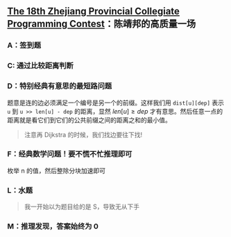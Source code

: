
## [The 18th Zhejiang Provincial Collegiate Programming Contest](https://codeforces.com/gym/103055)：陈靖邦的高质量一场

### A：签到题

### C: 通过比较距离判断

### D：特别经典有意思的最短路问题

题意是连的边必须满足一个编号是另一个的前缀。这样我们用 `dist[u][dep]` 表示 `u` 到 `u >> len[u] - dep` 的距离，显然 $len[u] \geq dep$ 才有意思。然后任意一点的距离就是看它们到它们的公共前缀之间的距离之和的最小值。

> 注意再 Dijkstra 的时候，我们找边要往下找!

### F：经典数学问题！要不慌不忙推理即可

枚举 n 的值，然后整除分块加速即可

### L：水题

> 我一开始以为题目给的是 S，导致无从下手

### M：推理发现，答案始终为 0
